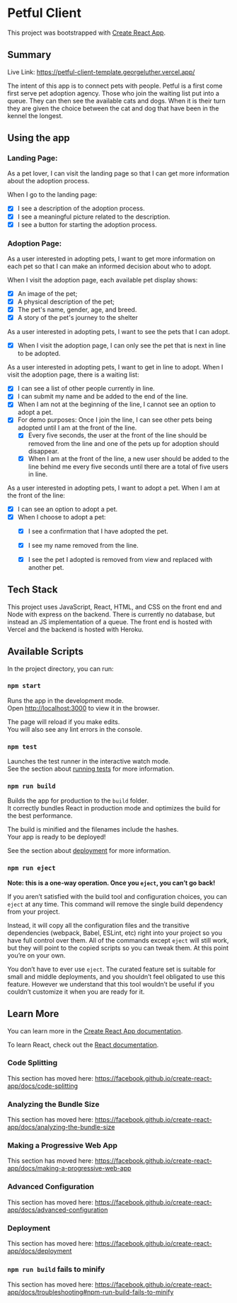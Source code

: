 # Petful Client

This project was bootstrapped with [Create React App](https://github.com/facebook/create-react-app).
## Summary

Live Link: https://petful-client-template.georgeluther.vercel.app/

The intent of this app is to connect pets with people. Petful is a first come first serve pet adoption agency. Those who join the waiting list put into a queue. They can then see the available cats and dogs. When it is their turn they are given the choice between the cat and dog that have been in the kennel the longest. 

## Using the app

### Landing Page:
As a pet lover, I can visit the landing page so that I can get more information about the adoption process.

When I go to the landing page:

-[x] I see a description of the adoption process.
-[x] I see a meaningful picture related to the description.
-[x] I see a button for starting the adoption process.

### Adoption Page:

As a user interested in adopting pets, I want to get more information 
on each pet so that I can make an informed decision about who to adopt.

When I visit the adoption page, each available pet display shows:

-[x] An image of the pet;
-[x] A physical description of the pet;
-[x] The pet's name, gender, age, and breed.
-[x] A story of the pet's journey to the shelter

As a user interested in adopting pets, 
I want to see the pets that I can adopt.
- [x] When I visit the adoption page, I can only see the 
pet that is next in line to be adopted.

As a user interested in adopting pets, I want to get in line to adopt.
When I visit the adoption page, there is a waiting list:

-[x] I can see a list of other people currently in line.
-[x] I can submit my name and be added to the end of the line.
-[x] When I am not at the beginning of the line, I cannot see an option to adopt a pet.
-[x] For demo purposes: Once I join the line, I can see other pets being adopted until I am at the front of the line.
    -[x] Every five seconds, the user at the front of the line should be removed from the line and one of the pets up for adoption should disappear.
    -[x] When I am at the front of the line, a new user should be added to the line behind me every five seconds until there are a total of five users in line.

As a user interested in adopting pets, I want to adopt a pet.
When I am at the front of the line:

- [x] I can see an option to adopt a pet.
- [x] When I choose to adopt a pet: 
    -[x] I see a confirmation that I have adopted the pet.
    -[x] I see my name removed from the line.
    -[x] I see the pet I adopted is removed from view and replaced with another pet.

    
## Tech Stack

This project uses JavaScript, React, HTML, and CSS on the front end and Node with express on the backend. There is currently no database, but instead an JS implementation of a queue. The front end is hosted with Vercel and the backend is hosted with Heroku.

## Available Scripts

In the project directory, you can run:

### `npm start`

Runs the app in the development mode.<br />
Open [http://localhost:3000](http://localhost:3000) to view it in the browser.

The page will reload if you make edits.<br />
You will also see any lint errors in the console.

### `npm test`

Launches the test runner in the interactive watch mode.<br />
See the section about [running tests](https://facebook.github.io/create-react-app/docs/running-tests) for more information.

### `npm run build`

Builds the app for production to the `build` folder.<br />
It correctly bundles React in production mode and optimizes the build for the best performance.

The build is minified and the filenames include the hashes.<br />
Your app is ready to be deployed!

See the section about [deployment](https://facebook.github.io/create-react-app/docs/deployment) for more information.

### `npm run eject`

**Note: this is a one-way operation. Once you `eject`, you can’t go back!**

If you aren’t satisfied with the build tool and configuration choices, you can `eject` at any time. This command will remove the single build dependency from your project.

Instead, it will copy all the configuration files and the transitive dependencies (webpack, Babel, ESLint, etc) right into your project so you have full control over them. All of the commands except `eject` will still work, but they will point to the copied scripts so you can tweak them. At this point you’re on your own.

You don’t have to ever use `eject`. The curated feature set is suitable for small and middle deployments, and you shouldn’t feel obligated to use this feature. However we understand that this tool wouldn’t be useful if you couldn’t customize it when you are ready for it.

## Learn More

You can learn more in the [Create React App documentation](https://facebook.github.io/create-react-app/docs/getting-started).

To learn React, check out the [React documentation](https://reactjs.org/).

### Code Splitting

This section has moved here: https://facebook.github.io/create-react-app/docs/code-splitting

### Analyzing the Bundle Size

This section has moved here: https://facebook.github.io/create-react-app/docs/analyzing-the-bundle-size

### Making a Progressive Web App

This section has moved here: https://facebook.github.io/create-react-app/docs/making-a-progressive-web-app

### Advanced Configuration

This section has moved here: https://facebook.github.io/create-react-app/docs/advanced-configuration

### Deployment

This section has moved here: https://facebook.github.io/create-react-app/docs/deployment

### `npm run build` fails to minify

This section has moved here: https://facebook.github.io/create-react-app/docs/troubleshooting#npm-run-build-fails-to-minify
